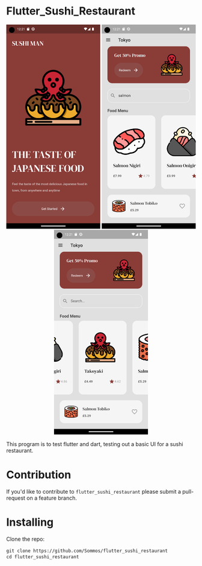 # Flutter_Sushi_Restaurant

<p align="center">
    <img src="image_0.png" width="250" />
    <img src="image_1.png" width="250" />
    <img src="image_2.png" width="250" />
</p>

This program is to test flutter and dart, testing out a basic UI for a sushi restaurant.

# Contribution

If you'd like to contribute to `flutter_sushi_restaurant` please submit a pull-request on a feature branch.

# Installing

Clone the repo:

    git clone https://github.com/Sommos/flutter_sushi_restaurant
    cd flutter_sushi_restaurant

